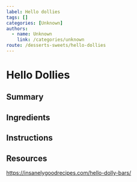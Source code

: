 ```yaml
---
label: Hello dollies
tags: []
categories: [Unknown]
authors:
  - name: Unknown
    link: /categories/unknown
route: /desserts-sweets/hello-dollies
---
```


# Hello Dollies

## Summary
## Ingredients
## Instructions
## Resources
https://insanelygoodrecipes.com/hello-dolly-bars/
